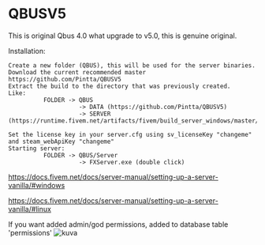 # QBUSV5
This is original Qbus 4.0 what upgrade to v5.0, this is genuine original.

Installation:
```
Create a new folder (QBUS), this will be used for the server binaries.
Download the current recommended master https://github.com/Pintta/QBUSV5
Extract the build to the directory that was previously created.
Like:
          FOLDER -> QBUS
                    -> DATA (https://github.com/Pintta/QBUSV5)
                    -> SERVER (https://runtime.fivem.net/artifacts/fivem/build_server_windows/master/)

Set the license key in your server.cfg using sv_licenseKey "changeme" and steam_webApiKey "changeme"
Starting server:
          FOLDER -> QBUS/Server
                    -> FXServer.exe (double click)
```
https://docs.fivem.net/docs/server-manual/setting-up-a-server-vanilla/#windows

https://docs.fivem.net/docs/server-manual/setting-up-a-server-vanilla/#linux

If you want added admin/god permissions, added to database table 'permissions'
![kuva](https://user-images.githubusercontent.com/69728770/189176470-2656d16a-79ae-48a0-8cdf-081d6ad422dc.png)
